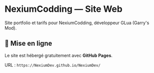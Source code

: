 # NexiumCodding — Site Web

Site portfolio et tarifs pour NexiumCodding, développeur GLua (Garry's Mod).

## 🚀 Mise en ligne

Le site est hébergé gratuitement avec **GitHub Pages**.

URL : `https://NexiumDev.github.io/NexiumDev/`
